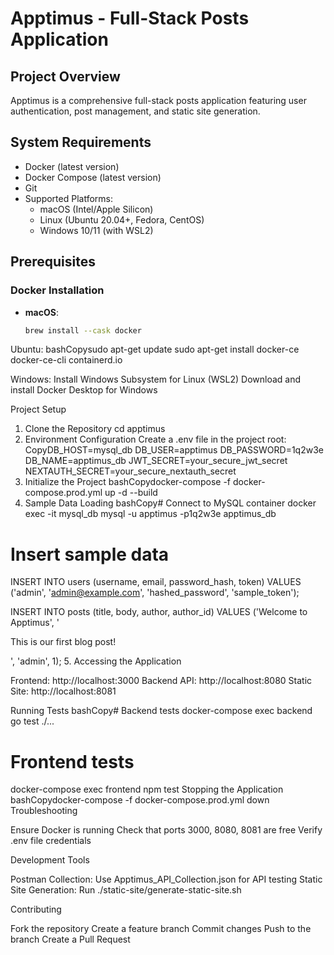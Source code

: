# Apptimus - Full-Stack Posts Application

## Project Overview
Apptimus is a comprehensive full-stack posts application featuring user authentication, post management, and static site generation.

## System Requirements
- Docker (latest version)
- Docker Compose (latest version)
- Git
- Supported Platforms:
  - macOS (Intel/Apple Silicon)
  - Linux (Ubuntu 20.04+, Fedora, CentOS)
  - Windows 10/11 (with WSL2)

## Prerequisites

### Docker Installation
- **macOS**: 
  ```bash
  brew install --cask docker


Ubuntu:
bashCopysudo apt-get update
sudo apt-get install docker-ce docker-ce-cli containerd.io

Windows:
Install Windows Subsystem for Linux (WSL2)
Download and install Docker Desktop for Windows

Project Setup
1. Clone the Repository
cd apptimus
2. Environment Configuration
Create a .env file in the project root:
CopyDB_HOST=mysql_db
DB_USER=apptimus
DB_PASSWORD=1q2w3e
DB_NAME=apptimus_db
JWT_SECRET=your_secure_jwt_secret
NEXTAUTH_SECRET=your_secure_nextauth_secret
3. Initialize the Project
bashCopydocker-compose -f docker-compose.prod.yml up -d --build
4. Sample Data Loading
bashCopy# Connect to MySQL container
docker exec -it mysql_db mysql -u apptimus -p1q2w3e apptimus_db

# Insert sample data
INSERT INTO users (username, email, password_hash, token) VALUES 
('admin', 'admin@example.com', 'hashed_password', 'sample_token');

INSERT INTO posts (title, body, author, author_id) VALUES 
('Welcome to Apptimus', '<p>This is our first blog post!</p>', 'admin', 1);
5. Accessing the Application

Frontend: http://localhost:3000
Backend API: http://localhost:8080
Static Site: http://localhost:8081

Running Tests
bashCopy# Backend tests
docker-compose exec backend go test ./...

# Frontend tests
docker-compose exec frontend npm test
Stopping the Application
bashCopydocker-compose -f docker-compose.prod.yml down
Troubleshooting

Ensure Docker is running
Check that ports 3000, 8080, 8081 are free
Verify .env file credentials

Development Tools

Postman Collection: Use Apptimus_API_Collection.json for API testing
Static Site Generation: Run ./static-site/generate-static-site.sh

Contributing

Fork the repository
Create a feature branch
Commit changes
Push to the branch
Create a Pull Request